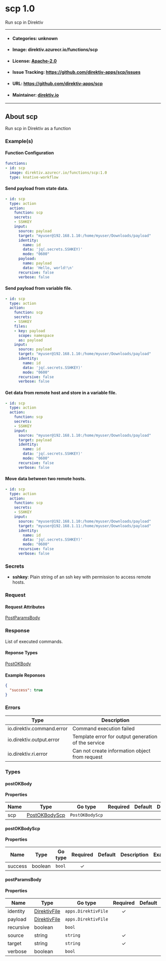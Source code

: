 
# scp 1.0

Run scp in Direktiv

---
- #### Categories: unknown
- #### Image: direktiv.azurecr.io/functions/scp 
- #### License: [Apache-2.0](https://www.apache.org/licenses/LICENSE-2.0)
- #### Issue Tracking: https://github.com/direktiv-apps/scp/issues
- #### URL: https://github.com/direktiv-apps/scp
- #### Maintainer: [direktiv.io](https://www.direktiv.io) 
---

## About scp

Run scp in Direktiv as a function

### Example(s)
  #### Function Configuration
```yaml
functions:
- id: scp
  image: direktiv.azurecr.io/functions/scp:1.0
  type: knative-workflow
```
   #### Send payload from state data.
```yaml
- id: scp
  type: action
  action:
    function: scp
    secrets:
    - SSHKEY
    input: 
      source: payload 
      target: "myuser@192.168.1.10:/home/myuser/Downloads/payload" 
      identity: 
        name: id
        data: 'jq(.secrets.SSHKEY)'
        mode: "0600"
      payload:
        name: payload
        data: 'Hello, world!\n'
      recursive: false
      verbose: false
```
   #### Send payload from variable file.
```yaml
- id: scp
  type: action
  action:
    function: scp
    secrets:
    - SSHKEY
    files: 
    - key: payload
      scope: namespace
      as: payload
    input: 
      source: payload 
      target: "myuser@192.168.1.10:/home/myuser/Downloads/payload" 
      identity: 
        name: id
        data: 'jq(.secrets.SSHKEY)'
        mode: "0600"
      recursive: false
      verbose: false
```
   #### Get data from remote host and store in a variable file.
```yaml
- id: scp
  type: action
  action:
    function: scp
    secrets:
    - SSHKEY
    input: 
      source: "myuser@192.168.1.10:/home/myuser/Downloads/payload" 
      target: payload
      identity: 
        name: id
        data: 'jq(.secrets.SSHKEY)'
        mode: "0600"
      recursive: false
      verbose: false 
```
   #### Move data between two remote hosts.
```yaml
- id: scp
  type: action
  action:
    function: scp
    secrets:
    - SSHKEY
    input: 
      source: "myuser@192.168.1.10:/home/myuser/Downloads/payload" 
      target: "myuser@192.168.1.11:/home/myuser/Downloads/payload" 
      identity: 
        name: id
        data: 'jq(.secrets.SSHKEY)'
        mode: "0600"
      recursive: false
      verbose: false      
```

   ### Secrets


- **sshkey**: Plain string of an ssh key with permission to access remote hosts.






### Request



#### Request Attributes
[PostParamsBody](#post-params-body)

### Response
  List of executed commands.
#### Reponse Types
    
  

[PostOKBody](#post-o-k-body)
#### Example Reponses
    
```json
{
  "success": true
}
```

### Errors
| Type | Description
|------|---------|
| io.direktiv.command.error | Command execution failed |
| io.direktiv.output.error | Template error for output generation of the service |
| io.direktiv.ri.error | Can not create information object from request |


### Types
#### <span id="post-o-k-body"></span> postOKBody

  



**Properties**

| Name | Type | Go type | Required | Default | Description | Example |
|------|------|---------|:--------:| ------- |-------------|---------|
| scp | [PostOKBodyScp](#post-o-k-body-scp)| `PostOKBodyScp` |  | |  |  |


#### <span id="post-o-k-body-scp"></span> postOKBodyScp

  



**Properties**

| Name | Type | Go type | Required | Default | Description | Example |
|------|------|---------|:--------:| ------- |-------------|---------|
| success | boolean| `bool` | ✓ | |  |  |


#### <span id="post-params-body"></span> postParamsBody

  



**Properties**

| Name | Type | Go type | Required | Default | Description | Example |
|------|------|---------|:--------:| ------- |-------------|---------|
| identity | [DirektivFile](#direktiv-file)| `apps.DirektivFile` | ✓ | |  |  |
| payload | [DirektivFile](#direktiv-file)| `apps.DirektivFile` |  | |  |  |
| recursive | boolean| `bool` |  | |  |  |
| source | string| `string` | ✓ | |  |  |
| target | string| `string` | ✓ | |  |  |
| verbose | boolean| `bool` |  | |  |  |

 

